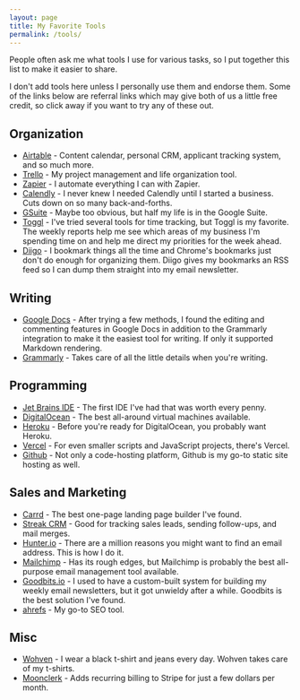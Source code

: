 ```yaml
---
layout: page
title: My Favorite Tools
permalink: /tools/
---
```


People often ask me what tools I use for various tasks, so I put together this list to make it easier to share.

I don't add tools here unless I personally use them and endorse them. Some of the links below are referral links 
which may give both of us a little free credit, so click away if you want to try any of these out. 

## Organization
- [Airtable](https://airtable.com/invite/r/4EaSmQNr) - Content calendar, personal CRM, applicant tracking system, and so much more.
- [Trello](https://trello.com/) - My project management and life organization tool.
- [Zapier](https://zapier.com/) - I automate everything I can with Zapier.
- [Calendly](https://calendly.com/) - I never knew I needed Calendly until I started a business. Cuts down on so many back-and-forths.
- [GSuite](https://refergsuite.app.goo.gl/ACiV) - Maybe too obvious, but half my life is in the Google Suite.
- [Toggl](https://toggl.com/) - I've tried several tools for time tracking, but Toggl is my favorite. The weekly reports help me see which areas of my business I'm spending time on and help me direct my priorities for the week ahead.
- [Diigo](https://www.diigo.com/) - I bookmark things all the time and Chrome's bookmarks just don't do enough for organizing them. Diigo gives my bookmarks an RSS feed so I can dump them straight into my email newsletter. 

## Writing
- [Google Docs](https://refergsuite.app.goo.gl/ACiV) - After trying a few methods, I found the editing and commenting features in Google Docs in addition to the Grammarly integration to make it the easiest tool for writing. If only it supported Markdown rendering.
- [Grammarly](https://www.grammarly.com/) - Takes care of all the little details when you're writing.

## Programming
- [Jet Brains IDE](https://www.jetbrains.com/) - The first IDE I've had that was worth every penny.
- [DigitalOcean](https://m.do.co/c/888fefc32a01) - The best all-around virtual machines available.
- [Heroku](http://heroku.com/) - Before you're ready for DigitalOcean, you probably want Heroku.
- [Vercel](https://vercel.com/) - For even smaller scripts and JavaScript projects, there's Vercel.
- [Github](http://github.com/) - Not only a code-hosting platform, Github is my go-to static site hosting as well.

## Sales and Marketing
- [Carrd](https://carrd.co/) - The best one-page landing page builder I've found.
- [Streak CRM](https://www.streak.com/) - Good for tracking sales leads, sending follow-ups, and mail merges.
- [Hunter.io](https://hunter.io/) - There are a million reasons you might want to find an email address. This is how I do it.
- [Mailchimp](http://eepurl.com/cMDrn5) - Has its rough edges, but Mailchimp is probably the best all-purpose email management tool available.
- [Goodbits.io](http://goodbits.io/) - I used to have a custom-built system for building my weekly email newsletters, but it got unwieldy after a while. Goodbits is the best solution I've found.  
- [ahrefs](https://ahrefs.com/) - My go-to SEO tool. 

## Misc
- [Wohven](http://wohven.refr.cc/karlhughes) - I wear a black t-shirt and jeans every day. Wohven takes care of my t-shirts.
- [Moonclerk](https://www.moonclerk.com/?via=karl) - Adds recurring billing to Stripe for just a few dollars per month.
